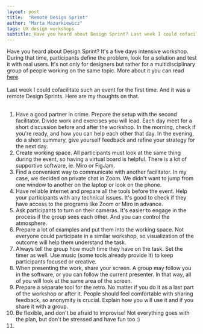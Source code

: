 ```yaml
---
layout: post
title:  "Remote Design Sprint"
author: "Marta Mazurkiewicz"
tags: UX design workshops
subtitle: Have you heard about Design Sprint? Last week I could cofacilitate such an event for the first time.
---
```

Have you heard about Design Sprint? It's a five days intensive workshop. During that time, participants define the problem, look for a solution and test it with real users. It's not only for designers but rather for a multidisciplinary group of people working on the same topic. More about it you can read [here](https://www.thesprintbook.com/the-design-sprint). <br/>
<br/>
Last week I could cofacilitate such an event for the first time. And it was a remote Design Sprints. Here are my thoughts on that.<br/>
<br/>
<ol>
<li>Have a good partner in crime. Prepare the setup with the second facilitator. Divide work and exercises you will lead. Each day meet for a short discussion before and after the workshop. In the morning, check if you're ready, and how you can help each other that day. In the evening, do a short summary, give yourself feedback and refine your strategy for the next day.</li>
<li>Create working space. All participants must look at the same thing during the event, so having a virtual board is helpful. There is a lot of supportive software, ie. Miro or FigJam.</li>
<li>Find a convenient way to communicate with another facilitator. In my case, we decided on private chat in Zoom. We didn't want to jump from one window to another on the laptop or look on the phone.</li>
<li>Have reliable internet and prepare all the tools before the event. Help your participants with any technical issues. It's good to check if they have access to the programs like Zoom or Miro in advance.</li>
<li>Ask participants to turn on their cameras. It's easier to engage in the process if the group sees each other. And you can control the atmosphere.</li>
<li>Prepare a lot of examples and put them into the working space. Not everyone could participate in a similar workshop, so visualization of the outcome will help them understand the task.</li>
<li>Always tell the group how much time they have on the task. Set the timer as well. Use music (some tools already provide it) to keep participants focused or creative.</li>
<li>When presenting the work, share your screen. A group may follow you in the software, or you can follow the current presenter. In that way, all of you will look at the same area of the screen.</li>
<li>Prepare a separate tool for the retro. No matter if you do it as a last part of the workshop or after it. People should feel comfortable with sharing feedback, so anonymity is crucial. Explain how you will use it and if you share it with a group.</li>
<li>Be flexible, and don't be afraid to improvise! Not everything goes with the plan, but don't be stressed and have fun too :)<li/>
